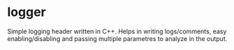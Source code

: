 # logger
Simple logging header written in C++. Helps in writing logs/comments, easy enabling/disabling and passing multiple parametres to analyze in the output.
